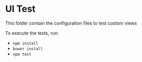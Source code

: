 # UI Test

This folder contain the configuration files to test custom views

To execute the tests, run:
- `npm install`
- `bower install`
- `npm test`
